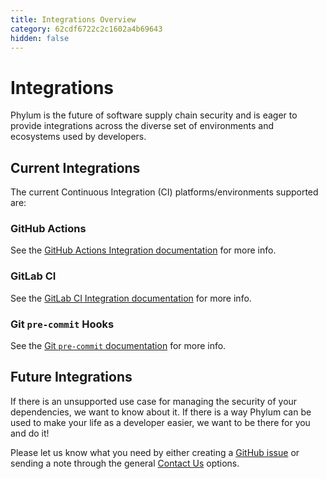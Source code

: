 ```yaml
---
title: Integrations Overview
category: 62cdf6722c2c1602a4b69643
hidden: false
---
```

# Integrations

Phylum is the future of software supply chain security and is eager to provide integrations across the diverse
set of environments and ecosystems used by developers.

## Current Integrations

The current Continuous Integration (CI) platforms/environments supported are:

### GitHub Actions

See the [GitHub Actions Integration documentation][github_docs] for more info.

[github_docs]: https://docs.phylum.io/docs/github_actions

### GitLab CI

See the [GitLab CI Integration documentation][gitlab_docs] for more info.

[gitlab_docs]: https://docs.phylum.io/docs/gitlab_ci

### Git `pre-commit` Hooks

See the [Git `pre-commit` documentation][precommit_docs] for more info.

[precommit_docs]: https://docs.phylum.io/docs/git_precommit

## Future Integrations

If there is an unsupported use case for managing the security of your dependencies, we want to know about it.
If there is a way Phylum can be used to make your life as a developer easier, we want to be there for you and do it!

Please let us know what you need by either creating a [GitHub issue](https://github.com/phylum-dev/phylum-ci/issues)
or sending a note through the general [Contact Us](https://docs.phylum.io/docs/support) options.
